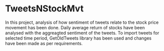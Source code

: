 # TweetsNStockMvt

In this project, analysis of how sentiment of tweets relate to the stock price movement has been done. 
Daily average return of stocks have been analysed with the aggreagted sentiment of the tweets. 
To import tweets for selected time period, GetOldTweets library has been used and changes have been made as per requirements.
